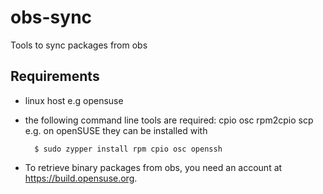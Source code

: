 # obs-sync
Tools to sync packages from obs

## Requirements

- linux host e.g opensuse
- the following command line tools are required: cpio osc rpm2cpio scp e.g. on openSUSE they can be installed with

        $ sudo zypper install rpm cpio osc openssh
- To retrieve binary packages from obs, you need an account at https://build.opensuse.org.

